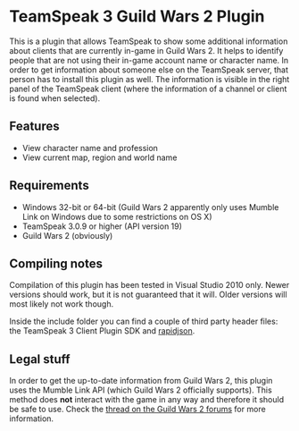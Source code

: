 TeamSpeak 3 Guild Wars 2 Plugin
===============================

This is a plugin that allows TeamSpeak to show some additional information about clients that are currently in-game in Guild Wars 2. It helps to identify people that are not using their in-game account name or character name.
In order to get information about someone else on the TeamSpeak server, that person has to install this plugin as well. The information is visible in the right panel of the TeamSpeak client (where the information of a channel or client is found when selected).


Features
----------------
- View character name and profession
- View current map, region and world name


Requirements
------------
- Windows 32-bit or 64-bit (Guild Wars 2 apparently only uses Mumble Link on Windows due to some restrictions on OS X)
- TeamSpeak 3.0.9 or higher (API version 19)
- Guild Wars 2 (obviously) 


Compiling notes
---------------
Compilation of this plugin has been tested in Visual Studio 2010 only. Newer versions should work, but it is not guaranteed that it will. Older versions will most likely not work though.

Inside the include folder you can find a couple of third party header files: the TeamSpeak 3 Client Plugin SDK and [rapidjson](http://code.google.com/p/rapidjson/).


Legal stuff
-----------
In order to get the up-to-date information from Guild Wars 2, this plugin uses the Mumble Link API (which Guild Wars 2 officially supports). This method does **not** interact with the game in any way and therefore it should be safe to use. Check the [thread on the Guild Wars 2 forums](https://forum-en.guildwars2.com/forum/community/api/Map-API-Mumble-Mashup/first#post2256444) for more information.

